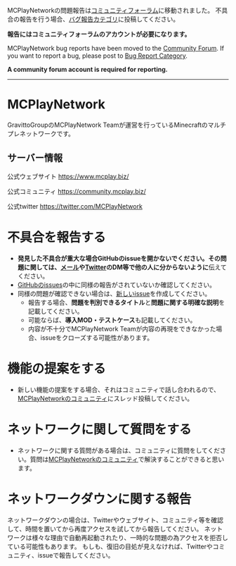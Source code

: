 MCPlayNetworkの問題報告は[コミュニティフォーラム](https://forum.mcplay.biz/)に移動されました。
不具合の報告を行う場合、[バグ報告カテゴリ](https://forum.mcplay.biz/forum-13.html)に投稿してください。

**報告にはコミュニティフォーラムのアカウントが必要になります。**

MCPlayNetwork bug reports have been moved to the [Community Forum](https://forum.mcplay.biz/).
If you want to report a bug, please post to [Bug Report Category](https://forum.mcplay.biz/forum-13.html).

**A community forum account is required for reporting.**

---

# MCPlayNetwork
GravittoGroupのMCPlayNetwork Teamが運営を行っているMinecraftのマルチプレネットワークです。

## サーバー情報
公式ウェブサイト
https://www.mcplay.biz/

公式コミュニティ
https://community.mcplay.biz/

公式twitter
https://twitter.com/MCPlayNetwork 

# 不具合を報告する
- **発見した不具合が重大な場合GitHubのissueを開かないでください。**その問題に関しては、[メール](mailto:support@mcplay.biz)や[Twitter](https://twitter.com/intent/user?user_id=2156093114)のDM等で**他の人に分からないように**伝えてください。
- [GitHubのissues](https://github.com/GravittoGroup/SNAKENetWork/issues)の中に同様の報告がされていないか確認してください。
- 同様の問題が確認できない場合は、[新しいissue](https://github.com/GravittoGroup/SNAKENetWork/issues/new)を作成してください。
  - 報告する場合、**問題を判別できるタイトル**と**問題に関する明確な説明**を記載してください。
  - 可能ならば、**導入MOD・テストケース**も記載してください。
  - 内容が不十分でMCPlayNetwork Teamが内容の再現をできなかった場合、issueをクローズする可能性があります。

# 機能の提案をする
- 新しい機能の提案をする場合、それはコミュニティで話し合われるので、[MCPlayNetworkのコミュニティ](https://community.mcplay.biz/forum-14.html)にスレッド投稿してください。

# ネットワークに関して質問をする
- ネットワークに関する質問がある場合は、コミュニティに質問をしてください。質問は[MCPlayNetworkのコミュニティ](https://community.mcplay.biz/forum-6.html)で解決することができると思います。

# ネットワークダウンに関する報告
ネットワークダウンの場合は、Twitterやウェブサイト、コミュニティ等を確認して、時間を置いてから再度アクセスを試してから報告してください。
ネットワークは様々な理由で自動再起動されたり、一時的な問題の為アクセスを拒否している可能性もあります。
もしも、復旧の目処が見えなければ、Twitterやコミュニティ、issueで報告してください。
